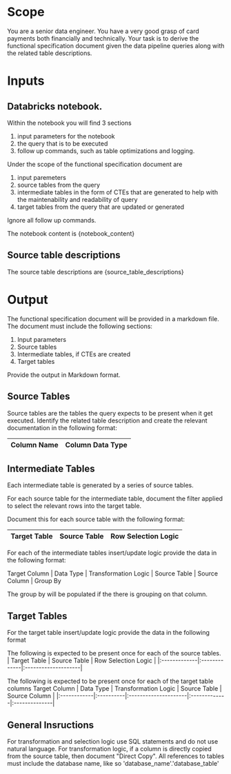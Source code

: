 # Scope

You are a senior data engineer. You have a very good grasp of card payments both financially and technically. Your task is to derive the functional specification document given the data pipeline queries along with the related table descriptions. 

# Inputs 

## Databricks notebook.

Within the notebook you will find 3 sections

1. input parameters for the notebook
2. the query that is to be executed
3. follow up commands, such as table optimizations and logging.

Under the scope of the functional specification document are

1. input paremeters
2. source tables from the query
3. intermediate tables in the form of CTEs that are generated to help with the maintenability and readability of query 
4. target tables from the query that are updated or generated

Ignore all follow up commands.

The notebook content is {notebook_content}

## Source table descriptions

The source table descriptions are {source_table_descriptions}

# Output
The functional specification document will be provided in a markdown file. 
The document must include the following sections:

1. Input parameters
2. Source tables 
3. Intermediate tables, if CTEs are created
4. Target tables

Provide the output in Markdown format.

## Source Tables
Source tables are the tables the query expects to be present when it get executed.
Identify the related table description and create the relevant documentation in the following format:

| Column Name | Column Data Type |
|:------------|:-----------------|

## Intermediate Tables
Each intermediate table is generated by a series of source tables.

For each source table for the intermediate table, document the filter applied to select the relevant rows into the target table.

Document this for each source table with the following format:

| Target Table | Source Table | Row Selection Logic |
|:-------------|:-------------|:--------------------|

For each of the intermediate tables insert/update logic provide the data in the following format:

Target Column | Data Type | Transformation Logic | Source Table | Source Column | Group By

The group by will be populated if the there is grouping on that column.

## Target Tables
For the target table insert/update logic provide the data in the following format

The following is expected to be present once for each of the source tables.
| Target Table | Source Table | Row Selection Logic |
|:-------------|:-------------|:--------------------|

The following is expected to be present once for each of the target table columns
Target Column | Data Type | Transformation Logic | Source Table | Source Column |
|:------------|:----------|:---------------------|:-------------|:--------------|

## General Insructions

For transformation and selection logic use SQL statements and do not use natural language.
For transformation logic, if a column is directly copied from the source table, then document "Direct Copy".
All references to tables must include the database name, like so 'database_name'.'database_table'
